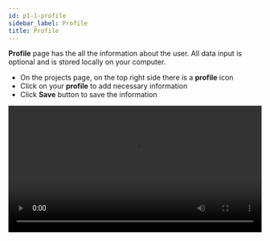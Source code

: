 ```yaml
---
id: p1-1-profile
sidebar_label: Profile
title: Profile
---
```


**Profile** page has the all the information about the user. All data input is optional and is stored locally on your computer.

- On the projects page, on the top right side there is a **profile** icon
- Click on your **profile** to add necessary information
- Click **Save** button to save the information



<video controls src="/assets/profile.mov" width="100%" type="video/mov">